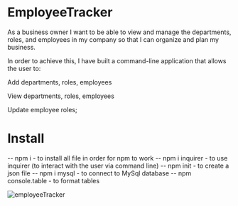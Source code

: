 # EmployeeTracker

As a business owner I want to be able to view and manage the departments, roles, and employees in my company so that I can organize and plan my business.

In order to achieve this, I have built a command-line application that allows the user to:

Add departments, roles, employees

View departments, roles, employees

Update employee roles;


# Install

-- npm i - to install all file in order for npm to work
-- npm i inquirer - to use inquirer (to interact with the user via command line)
-- npm init - to create a json file
-- npm i mysql - to connect to MySql database
-- npm console.table - to format tables

![employeeTracker](https://user-images.githubusercontent.com/78604328/122438055-4e2c3300-cf68-11eb-8469-44c0f1a416c7.png)
